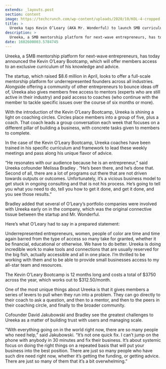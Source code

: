 ```yaml
--- 
extends: _layouts.post 
section: content 
image: https://techcrunch.com/wp-content/uploads/2020/10/KOL-4-cropped.jpg?w=711 
title: > 
  Ureeka taps Kevin O’Leary (AKA Mr. Wonderful) to launch SMB curriculum – TechCrunch 
description: > 
  Ureeka, a SMB mentorship platform for next-wave entrepreneurs, has today announced the Kevin O’Leary Bootcamp, which will offer members access to an exclusive curriculum of his knowledge and advice.With the introduction of the Kevin O’Leary Bootcamp, Ureeka is shining a light on coaching circles.In the case of the Kevin O’Leary Bootcamp, Ureeka coaches have been trained in his specific curriculum and framework to lead these weekly meetings and pass along his unique flavor of advice.The Kevin O’Leary Bootcamp is 12 months long and costs a total of $3750 across the year, which works out to $312.50/month.There are just so many people who have such dire need right now, whether it’s getting the funding, or getting advice. 
date: 1602600003.5784745 
--- 
```

Ureeka, a SMB mentorship platform for next-wave entrepreneurs, has today announced the Kevin O’Leary Bootcamp, which will offer members access to an exclusive curriculum of his knowledge and advice.

The startup, which raised $8.6 million in April, looks to offer a full-scale mentorship platform for underrepresented founders across all industries. Alongside offering a community of other entrepreneurs to bounce ideas off of, Ureeka also gives members free access to mentors (experts who are still active in their industry) and paid access to coaches (who continue with the member to tackle specific issues over the course of six months or more).

With the introduction of the Kevin O’Leary Bootcamp, Ureeka is shining a light on coaching circles. Circles place members into a group of five, plus a coach. That coach leads a group conversation each week that focuses on a different pillar of building a business, with concrete tasks given to members to complete.

In the case of the Kevin O’Leary Bootcamp, Ureeka coaches have been trained in his specific curriculum and framework to lead these weekly meetings and pass along his unique flavor of advice.

“He resonates with our audience because he is an entrepreneur,” said Ureeka cofounder Melissa Bradley . “He’s been there, and he’s done that. Second of all, there are a lot of programs out there that are not driven towards outputs or outcomes. Unfortunately, it’s a vicious business model to get stuck in ongoing consulting and that is not his process. He’s going to tell you what you need to do, tell you how to get it done, and get it done, and you see those results.”

Bradley added that several of O’Leary’s portfolio companies were involved with Ureeka early on in the company, which was the original connective tissue between the startup and Mr. Wonderful.

Here’s what O’Leary had to say in a prepared statement:

Underrepresented entrepreneurs, women, people of color are time and time again barred from the type of access so many take for granted, whether it be financial, educational or otherwise. We have to do better. Ureeka is doing incredible work to make tools and connections that are usually reserved for the big fish, actually accessible and all in one place. I’m thrilled to be working with them and to be able to provide small businesses access to my all-star team and resources.

The Kevin O’Leary Bootcamp is 12 months long and costs a total of $3750 across the year, which works out to $312.50/month.

One of the most unique things about Ureeka is that it gives members a series of levers to pull when they run into a problem. They can go directly to their coach to ask a question, and then to a mentor, and then to the peers in their coaching circle, and finally to the broader community.

Cofounder David Jakubowski and Bradley see the greatest challenges to Ureeka as a matter of building trust with users and managing scale.

“With everything going on in the world right now, there are so many people who need help,” said Jakubowski. “It’s not one quick fix. I can’t jump on the phone with anybody in 30 minutes and fix their business. It’s about systemic focus on doing the right things on a repeated basis that will put your business into the best position. There are just so many people who have such dire need right now, whether it’s getting the funding, or getting advice. There are just so many of them that it’s a bit overwhelming.”